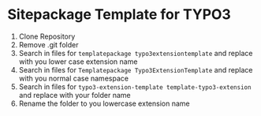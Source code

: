 Sitepackage Template for TYPO3
==============================================================

1. Clone Repository
2. Remove .git folder
3. Search in files for `templatepackage typo3extensiontemplate` and replace with you lower case extension name
4. Search in files for `Templatepackage Typo3ExtensionTemplate` and replace with you normal case namespace
4. Search in files for `typo3-extension-template template-typo3-extension` and replace with your folder name
5. Rename the folder to you lowercase extension name
